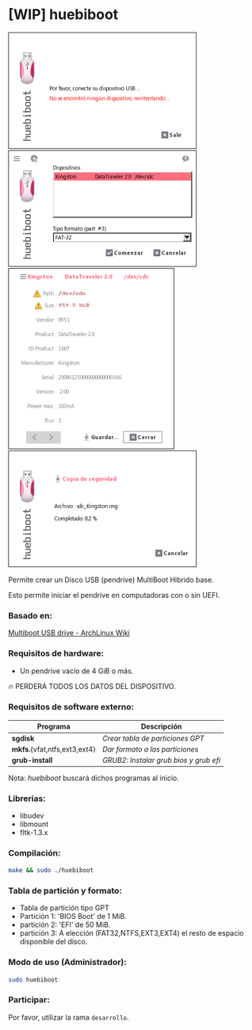 # [WIP] huebiboot


<img src="https://github.com/daltomi/huebiboot/blob/master/screenshot/scr00.png"/>

<img src="https://github.com/daltomi/huebiboot/blob/master/screenshot/scr01.png"/>

<img src="https://github.com/daltomi/huebiboot/blob/master/screenshot/scr02.png"/>

<img src="https://github.com/daltomi/huebiboot/blob/master/screenshot/scr03.png"/>


Permite crear un Disco USB (pendrive) MultiBoot Hibrido base.

Esto permite iniciar el pendrive en computadoras con o sin UEFI.

### Basado en:

[Multiboot USB drive - ArchLinux Wiki](https://wiki.archlinux.org/index.php/Multiboot_USB_drive#Hybrid_UEFI_GPT_.2B_BIOS_GPT.2FMBR_boot)

### Requisitos de hardware:

  - Un pendrive vacío de 4 GiB o más. 
  
  :fire: PERDERÁ TODOS LOS DATOS DEL DISPOSITIVO.

### Requisitos de software externo:

| Programa  			| Descripción 								|
| ------------- 		| ------------- 							|
| **sgdisk**  			| *Crear tabla de particiones GPT*  		|
| **mkfs.**{vfat,ntfs,ext3,ext4}  | *Dar formato a las particiones*	|
| **grub-install** 		|*GRUB2: Instalar grub bios y grub efi*		|

Nota: *huebiboot* buscará dichos programas al inicio.

### Librerias:

- libudev
- libmount
- fltk-1.3.x

### Compilación:

```bash
make && sudo ./huebiboot
```

### Tabla de partición y formato:

  - Tabla de partición tipo GPT
  - Partición 1: 'BIOS Boot' de 1 MiB.
  - partición 2: 'EFI' de 50 MiB.
  - partición 3: A elección (FAT32,NTFS,EXT3,EXT4) el resto de espacio disponible del disco.

### Modo de uso (Administrador):

```bash
sudo huebiboot
```

### Participar:

Por favor, utilizar la rama `desarrollo`.

